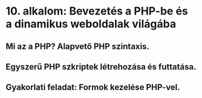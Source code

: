 # 10. alkalom: Bevezetés a PHP-be és a dinamikus weboldalak világába

## Mi az a PHP? Alapvető PHP szintaxis.
## Egyszerű PHP szkriptek létrehozása és futtatása.
## Gyakorlati feladat: Formok kezelése PHP-vel.

